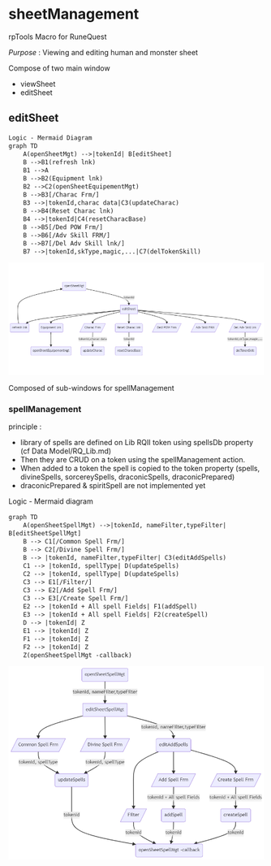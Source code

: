 # sheetManagement
rpTools Macro for RuneQuest

*Purpose* : Viewing and editing human and monster sheet

Compose of two main window
- viewSheet
- editSheet

## editSheet
```
Logic - Mermaid Diagram
graph TD
    A(openSheetMgt) -->|tokenId| B[editSheet]
    B -->B1(refresh lnk)
    B1 -->A
    B -->B2(Equipment lnk)
    B2 -->C2(openSheetEquipementMgt)
    B -->B3[/Charac Frm/]
    B3 -->|tokenId,charac data|C3(updateCharac)
    B -->B4(Reset Charac lnk)
    B4 -->|tokenId|C4(resetCharacBase)
    B -->B5[/Ded POW Frm/]
    B -->B6[/Adv Skill FRM/]
    B -->B7[/Del Adv Skill lnk/]
    B7 -->|tokenId,skType,magic,...|C7(delTokenSkill)
```

![edit Sheet Mgt flow](../../assets/doc/editSheetFlow.png?raw=true)

Composed of sub-windows for spellManagement
### spellManagement

principle :
- library of spells are defined on Lib RQII token using spellsDb property (cf Data Model/RQ_Lib.md)
- Then they are CRUD on a token using the spellManagement action.
- When added to a token the spell is copied to the token property (spells, divineSpells, sorcereySpells, draconicSpells, draconicPrepared)
- draconicPrepared & spiritSpell are not implemented yet

Logic - Mermaid diagram
```
graph TD
    A(openSheetSpellMgt) -->|tokenId, nameFilter,typeFilter| B[editSheetSpellMgt]
    B --> C1[/Common Spell Frm/] 
    B --> C2[/Divine Spell Frm/] 
    B --> |tokenId, nameFilter,typeFilter| C3(editAddSpells)
    C1 --> |tokenId, spellType| D(updateSpells)
    C2 --> |tokenId, spellType| D(updateSpells)
    C3 --> E1[/Filter/]
    C3 --> E2[/Add Spell Frm/]
    C3 --> E3[/Create Spell Frm/]
    E2 --> |tokenId + All spell Fields| F1(addSpell)
    E3 --> |tokenId + All spell Fields| F2(createSpell)
    D --> |tokenId| Z
    E1 --> |tokenId| Z
    F1 --> |tokenId| Z
    F2 --> |tokenId| Z
    Z(openSheetSpellMgt -callback)
```

![spell Mgt flow](../../assets/doc/spellManagementFlow.png?raw=true)
